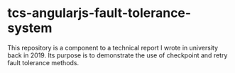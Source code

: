 # tcs-angularjs-fault-tolerance-system

This repository is a component to a technical report I wrote in university back in 2019. Its purpose is to demonstrate the use of checkpoint and retry fault tolerance methods.
